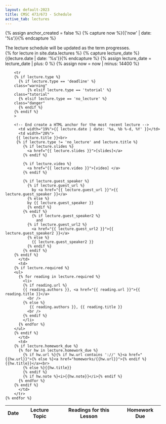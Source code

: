 ```yaml
---
layout: default-2023
title: CMSC 473/673 - Schedule
active_tab: lectures
---
```



<!-- Create a HTML anchor for the most recent lecture -->
{% assign anchor_created = false %}
{% capture now %}{{'now' | date: '%s'}}{% endcapture %}
<!-- End create a HTML anchor for the most recent lecture -->



<div class="alert alert-info">
The lecture schedule will be updated as the term progresses.
</div>

<table class="table table-striped">
  <thead>
    <tr>
      <th>Date</th> 
      <th>Lecture Topic</th>
      <th>Readings for this Lesson</th>
      <th>Homework Due</th>
    </tr>
  </thead>
  <tbody>
    {% for lecture in site.data.lectures %}
	    <!-- Create a HTML anchor for the most recent lecture -->
	    {% capture lecture_date %}{{lecture.date | date: '%s'}}{% endcapture %}
	    {% assign lecture_date = lecture_date | plus: 0 %}
	    {% assign now = now | minus: 14400 %}

	    <tr
	    {% if lecture.type %}
	      {% if lecture.type == 'deadline' %}
		class="warning"
    	      {% elsif lecture.type == 'tutorial' %}
		class="tutorial"
	      {% elsif lecture.type == 'no_lecture' %}
		class="danger"
	      {% endif %}
	    {% endif %}
	    >

	    <!-- End create a HTML anchor for the most recent lecture -->
	      <td width="19%">{{ lecture.date | date: '%a, %b %-d, %Y' }}</td>
	      <td width="20%">
		 {{ lecture.title }}<br>
		 {% if lecture.type != 'no_lecture' and lecture.title %}
			{% if lecture.slides %}
			  <a href="{{ lecture.slides }}">[slides]</a>
			{% endif %}

			{% if lecture.video %}
			  <a href="{{ lecture.video }}">[video] </a>
			{% endif %}

			{% if lecture.guest_speaker %}
			  {% if lecture.guest_url %}
			    by <a href="{{ lecture.guest_url }}">{{ lecture.guest_speaker }}</a> 
			  {% else %} 
			  by {{ lecture.guest_speaker }}
			  {% endif %}
			{% endif %}
		      	{% if lecture.guest_speaker2 %}
		      	  and
			  {% if lecture.guest_url2 %}
			    <a href="{{ lecture.guest_url2 }}">{{ lecture.guest_speaker2 }}</a> 
			  {% else %} 
			    {{ lecture.guest_speaker2 }}
			  {% endif %}
			{% endif %}
		{% endif %}
	      </td>
	      <td>
		{% if lecture.required %} 
		<ul>
		  {% for reading in lecture.required %}
		    <li>
		    {% if reading.url %}
			{{ reading.authors }}, <a href="{{ reading.url }}">{{ reading.title }}</a> 
		      <br />
		    {% else %}
		       {{ reading.authors }}, {{ reading.title }} 
		      <br />
		    {% endif %}
		    </li>
		  {% endfor %}
		</ul>
		{% endif %}
	      </td>    
	      <td>
		{% if lecture.homework_due %} 
		  {% for hw in lecture.homework_due %}
		    {% if hw.url %}{% if hw.url contains '://' %}<a href="{{hw.url}}">{% else %}<a href="homeworks/{{hw.url}}">{% endif %}{{hw.title}}</a><br>
		    {% else %}{{hw.title}} 
		    {% endif %}
		    {% if hw.note %}<i>{{hw.note}}</i>{% endif %}
		  {% endfor %}
		{% endif %}
	      </td>
	    </tr>
    {% endfor %}
    
  </tbody>
</table>

